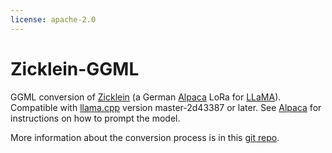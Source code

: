 ```yaml
---
license: apache-2.0
---
```


# Zicklein-GGML

GGML conversion of [Zicklein](https://github.com/avocardio/zicklein) (a German [Alpaca](https://github.com/tatsu-lab/stanford_alpaca) LoRa for [LLaMA](https://github.com/facebookresearch/llama)). Compatible with [llama.cpp](https://github.com/ggerganov/llama.cpp) version master-2d43387 or later. See [Alpaca](https://github.com/tatsu-lab/stanford_alpaca#data-release) for instructions on how to prompt the model.

More information about the conversion process is in this [git repo](https://github.com/nikuya3/Zicklein-GGML).
